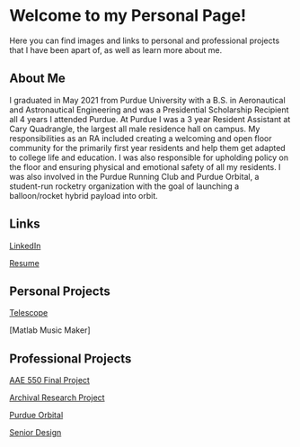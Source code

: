 # Welcome to my Personal Page!

Here you can find images and links to personal and professional projects that I have been apart of, as well as learn more about me.

## About Me

I graduated in May 2021 from Purdue University with a B.S. in Aeronautical and Astronautical Engineering and was a Presidential Scholarship Recipient all 4 years I attended Purdue. At Purdue I was a 3 year Resident Assistant at Cary Quadrangle, the largest all male residence hall on campus. My responsibilities as an RA included creating a welcoming and open floor community for the primarily first year residents and help them get adapted to college life and education. I was also responsible for upholding policy on the floor and ensuring physical and emotional safety of all my residents. I was also involved in the Purdue Running Club and Purdue Orbital, a student-run rocketry organization with the goal of launching a balloon/rocket hybrid payload into orbit. 

## Links 
[LinkedIn](https://www.linkedin.com/in/sam-conkle-a8556b196/)

[Resume](https://sconkle.github.io/Resume-Final.pdf)
## Personal Projects 
[Telescope](https://sconkle.github.io/telescope)

[Matlab Music Maker]

## Professional Projects 
[AAE 550 Final Project](https://sconkle.github.io/aae550)

[Archival Research Project](https://sconkle.github.io/Research-Project)

[Purdue Orbital](https://sconkle.github.io/Purdue_Orbital)

[Senior Design](https://sconkle.github.io/Senior-Design-Project)


